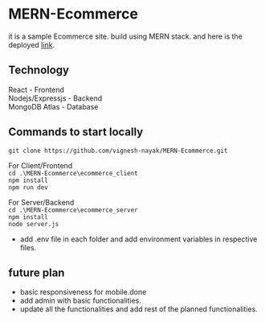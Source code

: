 # MERN-Ecommerce

it is a sample Ecommerce site. build using MERN stack. and here is the deployed [link](https://ecommerce-client-react.onrender.com/).

## Technology

React - Frontend  
Nodejs/Expressjs - Backend  
MongoDB Atlas - Database

## Commands to start locally

`git clone https://github.com/vignesh-nayak/MERN-Ecommerce.git`

For Client/Frontend  
`cd .\MERN-Ecommerce\ecommerce_client`  
`npm install`  
`npm run dev`

For Server/Backend  
`cd .\MERN-Ecommerce\ecommerce_server`  
`npm install`  
`node server.js`

- add .env file in each folder and add environment variables in respective files.

## future plan

- basic responsiveness for mobile.done
- add admin with basic functionalities.
- update all the functionalities and add rest of the planned functionalities.
